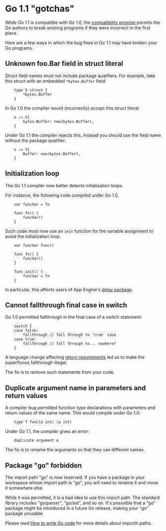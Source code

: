 # Go 1.1 "gotchas"

While Go 1.1 is compatible with Go 1.0, the [compatibility promise](http://golang.org/doc/go1compat.html) permits the Go authors to break existing programs if they were incorrect in the first place.

Here are a few ways in which the bug fixes in Go 1.1 may have broken your Go programs.


## Unknown foo.Bar field in struct literal

Struct field names must not include package qualifiers.
For example, take this struct with an embedded ` *bytes.Buffer ` field:

```
	type S struct {
		*bytes.Buffer
	}
```

In Go 1.0 the compiler would (incorrectly) accept this struct literal:

```
	s := S{
		bytes.Buffer: new(bytes.Buffer),
	}
```

Under Go 1.1 the compiler rejects this.
Instead you should use the field name without the package qualifier:

```
	s := S{
		Buffer: new(bytes.Buffer),
	}
```

## Initialization loop

The Go 1.1 compiler now better detects initialization loops.

For instance, the following code compiled under Go 1.0.

```
	var funcVar = fn

	func fn() {
		funcVar()
	}
```

Such code must now use an ` init ` function for the variable assignment to avoid
the initialization loop.

```
	var funcVar func()

	func fn() {
		funcVar()
	}

	func init() {
		funcVar = fn
	}
```

In particular, this affects users of App Engine's [delay package](https://developers.google.com/appengine/docs/go/taskqueue/delay).


## Cannot fallthrough final case in switch

Go 1.0 permitted fallthrough in the final case of a switch statement:

```
	switch {
	case false:
		fallthrough // fall through to 'true' case
	case true:
		fallthrough // fall through to... nowhere?
	}
```

A language change affecting [return requirements](http://golang.org/doc/go1.1#return) led us to make the superfluous fallthrough illegal.

The fix is to remove such statements from your code.


## Duplicate argument name in parameters and return values

A compiler bug permitted function type declarations with parameters and return values of the same name. This would compile under Go 1.0:

```
	type T func(a int) (a int)
```

Under Go 1.1, the compiler gives an error:

```
	duplicate argument a
```

The fix is to rename the arguments so that they use different names.


## Package "go" forbidden

The import path "go" is now reserved. If you have a package in your workspace
whose import path is "go", you will need to rename it and move it somewhere
else.

While it was permitted, it is a bad idea to use this import path.
The standard library includes "go/parser", "go/ast", and so on.
It's posssible that a "go" package might be introduced in a future Go release,
making your "go" package unusable.

Please read [How to write Go code](http://golang.org/doc/code.html) for more
details about importh paths.
